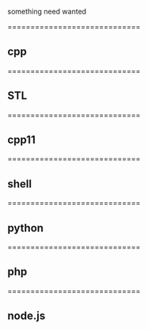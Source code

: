 
something need wanted  </br>

=============================

## cpp  </br>
=============================

## STL  </br>
=============================

## cpp11  </br>
=============================

## shell  </br>
=============================

## python  </br>
=============================

## php  </br>
=============================

## node.js </br>



